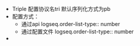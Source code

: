 - Triple 配置协议名tri 默认序列化方式为pb
- 配置方式：
	- 通过api
	  logseq.order-list-type:: number
	- 通过配置文件
	  logseq.order-list-type:: number
-